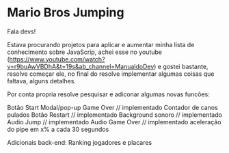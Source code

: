 # Mario Bros Jumping

Fala devs! 

Estava procurando projetos para aplicar e aumentar minha lista de conhecimento sobre JavaScrip, achei 
esse no youtube (https://www.youtube.com/watch?v=r9buAwVBDhA&t=19s&ab_channel=ManualdoDev) e gostei bastante, resolve 
começar ele, no final do resolve implementar algumas coisas que faltava, alguns detalhes.

Por conta propria resolve pesquisar e adiconar algumas novas funcões:

Botão Start 
Modal/pop-up Game Over // implementado
Contador de canos pulados 
Botão Restart // implementado
Background sonoro // implementado
Audio Jump // implementado
Audio Game Over // implementado
aceleração do pipe em x% a cada 30 segundos 


Adicionais back-end:
Ranking jogadores e placares


